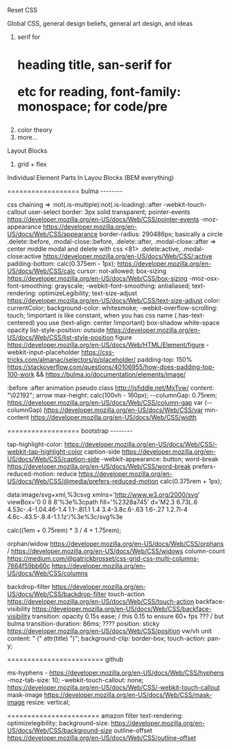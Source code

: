 Reset CSS


Global CSS, general design beliefs, general art design, and ideas


1. serif for <h1> heading title, san-serif for <p> etc for reading, font-family: monospace; for code/pre
2. color theory
3. more...


Layout Blocks

1. grid + flex

Individual Element Parts In Layou Blocks (BEM everything)


================== bulma --------

css chaining => :not(.is-multiple):not(.is-loading)::after
-webkit-touch-callout
user-select
border: 3px solid transparent;
pointer-events https://developer.mozilla.org/en-US/docs/Web/CSS/pointer-events
-moz-appearance https://developer.mozilla.org/en-US/docs/Web/CSS/appearance
border-radius: 290486px; basically a circle
.delete::before, .modal-close::before, .delete::after, .modal-close::after => center middle modal and delete with css <81>
.delete:active, .modal-close:active https://developer.mozilla.org/en-US/docs/Web/CSS/:active
padding-bottom: calc(0.375em - 1px); https://developer.mozilla.org/en-US/docs/Web/CSS/calc
cursor: not-allowed;
box-sizing https://developer.mozilla.org/en-US/docs/Web/CSS/box-sizing
-moz-osx-font-smoothing: grayscale;
-webkit-font-smoothing: antialiased;
text-rendering: optimizeLegibility;
text-size-adjust https://developer.mozilla.org/en-US/docs/Web/CSS/text-size-adjust
color: currentColor;
background-color: whitesmoke;
-webkit-overflow-scrolling: touch;
!important is like constant, when you has css name (.has-text-centered) you use (text-align: center !important)
box-shadow
white-space
opacity
list-style-position: outside https://developer.mozilla.org/en-US/docs/Web/CSS/list-style-position
figure https://developer.mozilla.org/en-US/docs/Web/HTML/Element/figure
-webkit-input-placeholder https://css-tricks.com/almanac/selectors/p/placeholder/
padding-top: 150% https://stackoverflow.com/questions/40106955/how-does-padding-top-100-work 
					&& https://bulma.io/documentation/elements/image/

:before :after animation pseudo class http://jsfiddle.net/MxTvw/
content: "\02192"; arrow
max-height: calc(100vh - 160px);
--columnGap: 0.75rem; https://developer.mozilla.org/en-US/docs/Web/CSS/column-gap
var (--columnGap)  https://developer.mozilla.org/en-US/docs/Web/CSS/var
min-content https://developer.mozilla.org/en-US/docs/Web/CSS/width

================== bootstrap --------

tap-highlight-color: https://developer.mozilla.org/en-US/docs/Web/CSS/-webkit-tap-highlight-color
caption-side https://developer.mozilla.org/en-US/docs/Web/CSS/caption-side
-webkit-appearance: button;
word-break https://developer.mozilla.org/en-US/docs/Web/CSS/word-break
prefers-reduced-motion: reduce https://developer.mozilla.org/en-US/docs/Web/CSS/@media/prefers-reduced-motion
calc(0.375rem + 1px);

data:image/svg+xml,%3csvg xmlns='http://www.w3.org/2000/svg' viewBox='0 0 8 8'%3e%3cpath fill='%2328a745' d='M2.3 6.73L.6 4.53c-.4-1.04.46-1.4 1.1-.8l1.1 1.4 3.4-3.8c.6-.63 1.6-.27 1.2.7l-4 4.6c-.43.5-.8.4-1.1.1z'/%3e%3c/svg%3e

calc((1em + 0.75rem) * 3 / 4 + 1.75rem);

orphan/widow https://developer.mozilla.org/en-US/docs/Web/CSS/orphans / https://developer.mozilla.org/en-US/docs/Web/CSS/widows
column-count https://medium.com/@patrickbrosset/css-grid-css-multi-columns-7664f59bb60c
			 https://developer.mozilla.org/en-US/docs/Web/CSS/columns

backdrop-filter https://developer.mozilla.org/en-US/docs/Web/CSS/backdrop-filter
touch-action https://developer.mozilla.org/en-US/docs/Web/CSS/touch-action
backface-visibility https://developer.mozilla.org/en-US/docs/Web/CSS/backface-visibility
transition: opacity 0.15s ease; / this 0.15 to ensure 60+ fps ???  / but bulma transition-duration: 86ms; ????
position: sticky https://developer.mozilla.org/en-US/docs/Web/CSS/position
vw/vh unit
content: " (" attr(title) ")";
background-clip: border-box;
touch-action: pan-y;

======================== github

ms-hyphens - https://developer.mozilla.org/en-US/docs/Web/CSS/hyphens
-moz-tab-size: 10;
-webkit-touch-callout: none; https://developer.mozilla.org/en-US/docs/Web/CSS/-webkit-touch-callout
mask-image https://developer.mozilla.org/en-US/docs/Web/CSS/mask-image
resize: vertical;

======================= amazon
filter
text-rendering: optimizelegibility;
background-size: https://developer.mozilla.org/en-US/docs/Web/CSS/background-size
outline-offset https://developer.mozilla.org/en-US/docs/Web/CSS/outline-offset





